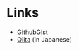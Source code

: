 # Links

- [GithubGist](https://gist.github.com/Shoichiro-Tsutsui)
- [Qiita](https://qiita.com/search?q=Shoichiro-Tsutsui) (in Japanese)

